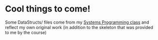 # Cool things to come!


Some DataStructs/ files come from my [Systems Programming class](https://courses.cs.washington.edu/courses/cse333/19su/) and reflect my own original work (in addition to the skeleton that was provided to me by the course)
